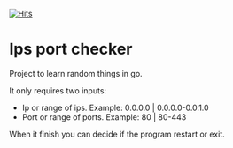 [![Hits](https://hits.sh/github.com/tonimatasdev/ips-port-checker.svg)](https://hits.sh/github.com/tonimatasdev/ips-port-checker/)
# Ips port checker
Project to learn random things in go.

It only requires two inputs:
 - Ip or range of ips. Example: 0.0.0.0 | 0.0.0.0-0.0.1.0
 - Port or range of ports. Example: 80 | 80-443

When it finish you can decide if the program restart or exit.
